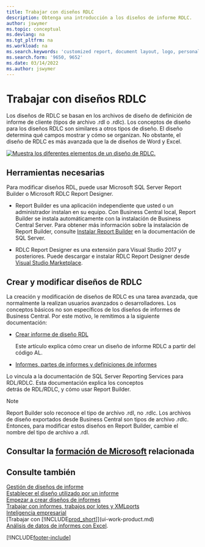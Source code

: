 ```yaml
---
title: Trabajar con diseños RDLC
description: Obtenga una introducción a los diseños de informe RDLC.
author: jswymer
ms.topic: conceptual
ms.devlang: na
ms.tgt_pltfrm: na
ms.workload: na
ms.search.keywords: 'customized report, document layout, logo, personalize'
ms.search.form: '9650, 9652'
ms.date: 03/14/2022
ms.author: jswymer
---
```

# <a name="working-with-rdlc-layouts"></a><a name="working-with-rdlc-layouts"></a><a name="working-with-rdlc-layouts"></a><a name="working-with-rdlc-layouts"></a>Trabajar con diseños RDLC

Los diseños de RDLC se basan en los archivos de diseño de definición de informe de cliente (tipos de archivo .rdl o .rdlc). Los conceptos de diseño para los diseños RDLC son similares a otros tipos de diseño. El diseño determina qué campos mostrar y cómo se organizan. No obstante, el diseño de RDLC es más avanzada que la de diseños de Word y Excel.

[![Muestra los diferentes elementos de un diseño de RDLC.](media/rdlc-layout.png)](media/rdlc-layout.png#lightbox)

## <a name="required-tools"></a><a name="required-tools"></a><a name="required-tools"></a><a name="required-tools"></a>Herramientas necesarias

Para modificar diseños RDL, puede usar Microsoft SQL Server Report Builder o Microsoft RDLC Report Designer.

- Report Builder es una aplicación independiente que usted o un administrador instalan en su equipo. Con Business Central local, Report Builder se instala automáticamente con la instalación de Business Central Server. Para obtener más información sobre la instalación de Report Builder, consulte [Instalar Report Builder](/sql/reporting-services/install-windows/install-report-builder) en la documentación de SQL Server.

- RDLC Report Designer es una extensión para Visual Studio 2017 y posteriores. Puede descargar e instalar RDLC Report Designer desde [Visual Studio Marketplace](https://marketplace.visualstudio.com/items?itemName=ProBITools.MicrosoftRdlcReportDesignerforVisualStudio-18001).

## <a name="create-and-modify-rdlc-layouts"></a><a name="create-and-modify-rdlc-layouts"></a><a name="create-and-modify-rdlc-layouts"></a><a name="create-and-modify-rdlc-layouts"></a>Crear y modificar diseños de RDLC

La creación y modificación de diseños de RDLC es una tarea avanzada, que normalmente la realizan usuarios avanzados o desarrolladores. Los conceptos básicos no son específicos de los diseños de informes de Business Central. Por este motivo, le remitimos a la siguiente documentación:

- [Crear informe de diseño RDL](/dynamics365/business-central/dev-itpro/developer/devenv-howto-rdl-report-layout)

    Este artículo explica cómo crear un diseño de informe RDLC a partir del código AL.

- [Informes, partes de informes y definiciones de informes ](/sql/reporting-services/report-design/reports-report-parts-and-report-definitions-report-builder-and-ssrs?)

 Lo vincula a la documentación de SQL Server Reporting Services para RDL/RDLC. Esta documentación explica los conceptos  
detrás de RDL/RDLC, y cómo usar Report Builder.

> [!NOTE]
> Report Builder solo reconoce el tipo de archivo .rdl, no .rdlc. Los archivos de diseño exportados desde Business Central son tipos de archivo .rdlc. Entonces, para modificar estos diseños en Report Builder, cambie el nombre del tipo de archivo a .rdl.

## <a name="see-related-microsoft-training"></a><a name="see-related-microsoft-training"></a><a name="see-related-microsoft-training"></a><a name="see-related-microsoft-training"></a>Consultar la [formación de Microsoft](/training/modules/change-documents-dynamics-365-business-central/index) relacionada

## <a name="see-also"></a><a name="see-also"></a><a name="see-also"></a><a name="see-also"></a>Consulte también

[Gestión de diseños de informe](ui-manage-report-layouts.md)  
[Establecer el diseño utilizado por un informe](ui-set-report-layout.md)  
[Empezar a crear diseños de informes](ui-get-started-layouts.md)  
[Trabajar con informes, trabajos por lotes y XMLports](ui-work-report.md)  
[Inteligencia empresarial](bi.md)  
[Trabajar con [!INCLUDE[prod_short](includes/prod_short.md)]](ui-work-product.md)  
[Análisis de datos de informes con Excel](report-analyze-excel.md).

[!INCLUDE[footer-include](includes/footer-banner.md)]

